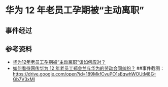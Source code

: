 # 华为 12 年老员工孕期被“主动离职”
## 事件经过


## 参考资料
- [华为12年老员工孕期被“主动离职”该如何应对？](https://zhuanlan.zhihu.com/p/91216926)
- [如何看待网传华为 12 年老员工郑会兰与华为的劳动合同纠纷？](https://www.zhihu.com/question/355335275)	##事件截图：
	https://drive.google.com/open?id=189MkfCvuPO1sEqwhWOUtM8G-Gb7V3xMI